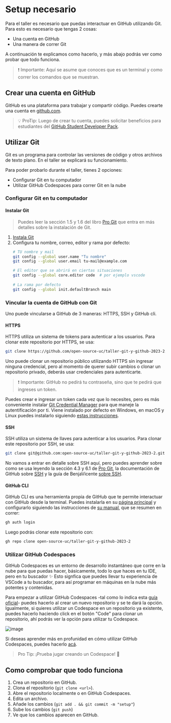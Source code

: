# Setup necesario

Para el taller es necesario que puedas interactuar en GitHub
utilizando Git. Para esto es necesario que tengas 2 cosas:

- Una cuenta en GitHub
- Una manera de correr Git

A continuación te explicamos como hacerlo, y más abajo podrás
ver como probar que todo funciona.

> ❗ Importante: Aquí se asume que conoces que es un terminal y como
> correr los comandos que se muestran.

## Crear una cuenta en GitHub

GitHub es una plataforma para trabajar y compartir código.
Puedes crearte una cuenta en [github.com](https://github.com/signup).

> 💡 ProTip: Luego de crear tu cuenta, puedes solicitar beneficios
> para estudiantes del [GitHub Student Developer Pack][GSDP].

[GSDP]: https://education.github.com/benefits?utm_source=2023-08-24-Git&GitHubWorkshopUC

## Utilizar Git

Git es un programa para controlar las versiones de código y otros
archivos de texto plano. En el taller se explicará su funcionamiento.

Para poder probarlo durante el taller, tienes 2 opciones:

- Configurar Git en tu computador
- Utilizar GitHub Codespaces para correr Git en la nube

### Configurar Git en tu computador


#### Instalar Git

> Puedes leer la sección 1.5 y 1.6 del libro [Pro Git][progit] que
> entra en más detalles sobre la instalación de Git.

01. [Instala Git](https://git-scm.com/downloads)
02. Configura tu nombre, correo, editor y rama por defecto:
    ```bash
    # TU nombre y mail
    git config --global user.name "Tu nombre"
    git config --global user.email tu-mail@example.com

    # El editor que se abrirá en ciertas situaciones
    git config --global core.editor code  # por ejemplo vscode
  
    # La rama por defecto
    git config --global init.defaultBranch main
    ```

[progit]: https://git-scm.com/book/en/v2

### Vincular la cuenta de GitHub con Git

Uno puede vincularse a GitHub de 3 maneras: HTTPS, SSH y GitHub cli.

#### HTTPS

HTTPS utiliza un sistema de tokens para autenticar a los usuarios.
Para clonar este repositorio por HTTPS, se usa:

```bash
git clone https://github.com/open-source-uc/taller-git-y-github-2023-2.git
```

Uno puede clonar un repositorio público utilizando HTTPS sin ingresar
ninguna credencial, pero al momento de querer subir cambios o clonar
un repositorio privado, deberás usar credenciales para autenticarte.

> ❗ Importante: GitHub no pedirá tu contraseña, sino que te pedirá
> que ingreses un token.

Puedes crear e ingresar un token cada vez que lo necesites, pero es más
conveniente instalar [Git Credential Manager][gcm] para que maneje la 
autentificación por ti. Viene instalado por defecto en Windows, en macOS
y Linux puedes instalarlo siguiendo [estas instrucciones][gcm-install].

[gcm]: https://github.com/git-ecosystem/git-credential-manager
[gcm-install]: https://github.com/git-ecosystem/git-credential-manager/blob/release/docs/install.md


#### SSH

SSH utiliza un sistema de llaves para autenticar a los usuarios.
Para clonar este repositorio por SSH, se usa:

```bash
git clone git@github.com:open-source-uc/taller-git-y-github-2023-2.git
```

No vamos a entrar en detalle sobre SSH aquí, pero puedes aprender
sobre como se usa leyendo la sección 4.3 y 6.1 de [Pro Git][progit],
la documentación de GitHub sobre [SSH][ssh-github] y la guía de
BenjaVicente [sobre SSH][ssh-benja].

[ssh-github]: https://docs.github.com/es/authentication/connecting-to-github-with-ssh
[ssh-benja]: https://gist.github.com/benjavicente/7614dd15ee6046355909d5e21a23dde6

#### GitHub CLI

GitHub CLI es una herramienta propia de GitHub que te permite
interactuar con GitHub desde la terminal. Puedes instalarla en su
[página principal][gh-cli] y configurarlo siguiendo las instrucciones
de [su manual][gh-cli-manual], que se resumen en correr:

```bash
gh auth login
```

Luego podrás clonar este repositorio con:

```bash
gh repo clone open-source-uc/taller-git-y-github-2023-2
```

[gh-cli]: https://cli.github.com/
[gh-cli-manual]: https://cli.github.com/manual/

### Utilizar GitHub Codespaces
GitHub Codespaces es un entorno de desarrollo instantáneo que corre en la nube para que puedas hacer, básicamente, todo lo que haces en tu IDE, pero en tu buscador ✨ Esto signfica que puedes llevar tu experiencia de VSCode a tu buscador, para así programar en máquinas en la nube más potentes y contenidas.

Para empezar a utilizar GitHub Codespaces -tal como lo indica esta [guía oficial]- puedes hacerlo al crear un nuevo repositorio y se te dará la opción. Igualmente, si quieres utilizar un Codespace en un repositorio ya existente, puedes hacerlo haciendo click en el botón "Code" para clonar un repositorio, ahí podrás ver la opción para utilizar tu Codespace.

![image](https://github.com/open-source-uc/taller-git-y-github-2023-2/assets/81819758/b3d1d80d-989d-42ff-a885-07e15c92e249)

Si deseas aprender más en profunidad en cómo utilizar GitHub Codespaces, puedes hacerlo [acá].

> Pro Tip: ¡Prueba jugar creando un Codespace! 🎏

[guía oficial]: https://docs.github.com/es/codespaces/getting-started/quickstart#introduction
[acá]: https://docs.github.com/es/codespaces/getting-started/deep-dive


## Como comprobar que todo funciona

1. Crea un repositorio en GitHub.
2. Clona el repositorio (`git clone <url>`).
3. Abre el repositorio localmente o en GitHub Codespaces.
4. Edita un archivo.
5. Añade los cambios (`git add . && git commit -m "setup"`)
6. Sube los cambios (`git push`)
7. Ve que los cambios aparecen en GitHub.
